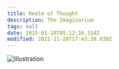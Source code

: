 ```yaml
---
title: Realm of Thought
description: The Imaginarium
tags: null
date: 2015-01-18T05:12:16.154Z
modified: 2021-11-28T17:43:20.039Z
---
```


![Illustration](/posts/img/qkab/realm_of_thought.png)
